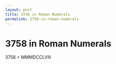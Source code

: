 ```yaml
---
layout: post
title: 3758 in Roman Numerals
permalink: 3758-in-roman-numerals
---
```


# 3758 in Roman Numerals

3758 = MMMDCCLVIII
